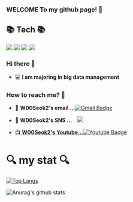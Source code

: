 ### WELCOME To my github page! 👋


## 📚 **Tech**  📚

<img src="https://img.shields.io/badge/GitHub-181717?style=for-the-badge&logo=GitHub&logoColor=ffffff"/>
<img src="https://img.shields.io/badge/Git-F05032?style=for-the-badge&logo=Git&logoColor=ffffff"/>
<img src="https://img.shields.io/badge/VS Code-007ACC?style=for-the-badge&logo=Visual Studio Code&logoColor=ffffff"/>  
<img src="https://img.shields.io/badge/Sourcetree-0052CC?style=for-the-badge&logo=Sourcetree&logoColor=ffffff"/>



### Hi there 👋   

 - 💻   **I am majoring in big data management**    


### How to reach me? 🤔

- 📮  **W00Seok2's email ...**[![Gmail Badge](https://img.shields.io/badge/Gmail-d14836?style=flat-square&logo=Gmail&logoColor=white&link=mailto:dntjrznls@gmail.com)](mailto:dntjrznls@gmail.com)

- 📒  **W00Seok2's SNS ...**   <a href="https://www.instagram.com/w_s_seok/">
<img src="http://img.shields.io/badge/-Instagram-black?style=flat&logo=instagram&link=https://www.instagram.com/w_s_seok/"
        style="height : auto; margin-left : 10px; margin-right : 10px;"/>

- 📺  **W00Seok2's Youtube...**[![Youtube Badge](https://img.shields.io/badge/Youtube-ff0000?style=flat-square&logo=youtube&link=https://www.youtube.com/channel/UCMDNGCb5VeXbJfjkjokFC6g)](https://www.youtube.com/channel/UCMDNGCb5VeXbJfjkjokFC6g)     

 

# 🔍 my stat  🔍 

[![Top Langs](https://github-readme-stats.vercel.app/api/top-langs/?username=W00Seok2&layout=compact)](https://github.com/W00Seok2/github-readme-stats)

![Anurag's github stats](https://github-readme-stats.vercel.app/api?username=W00Seok2&show_icons=true&theme=tokyonight)
   
